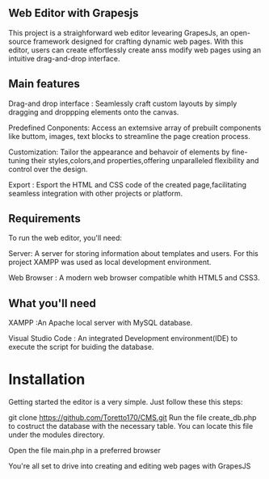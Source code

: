 ## Web Editor with Grapesjs
This project is a straighforward web editor levearing GrapesJs, an open-source framework designed for crafting dynamic web pages. With this editor, users can create effortlessly create anss modify web pages using an intuitive drag-and-drop interface.

## Main features
Drag-and drop interface : Seamlessly craft custom layouts by simply dragging and droppping elements onto the canvas.

Predefined Conponents: Access an extemsive array of prebuilt components like buttom, images, text blocks to streamline the page creation process.

Customization: Tailor the appearance and behavoir of elements by fine-tuning their styles,colors,and properties,offering unparalleled flexibility and control over the design.

Export : Esport the HTML and CSS code of the created page,facilitating seamless integration with other projects or platform.

## Requirements
To run the web editor, you'll need:

Server: A server for storing information about templates and users. For this project XAMPP was used as local development environment.

Web Browser : A modern web browser compatible whith HTML5 and CSS3.

## What you'II need
XAMPP :An Apache local server with MySQL database.

Visual Studio Code : An integrated Development environment(IDE) to execute the script for buiding the database.

# Installation
Getting started the editor is a very simple. Just follow these this steps:

  git clone https://github.com/Toretto170/CMS.git
Run the file create_db.php to costruct the database with the necessary table. You can locate this file under the modules directory.

Open the file main.php in a preferred browser

You're all set to drive into creating and editing web pages with GrapesJS
